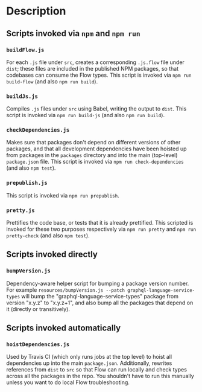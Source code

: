 # Description

## Scripts invoked via `npm` and `npm run`

### `buildFlow.js`

For each `.js` file under `src`, creates a corresponding `.js.flow` file under `dist`; these files are included in the published NPM packages, so that codebases can consume the Flow types. This script is invoked via `npm run build-flow` (and also `npm run build`).

### `buildJs.js`

Compiles `.js` files under `src` using Babel, writing the output to `dist`. This script is invoked via `npm run build-js` (and also `npm run build`).

### `checkDependencies.js`

Makes sure that packages don't depend on different versions of other packages, and that all development dependencies have been hoisted up from packages in the `packages` directory and into the main (top-level) `package.json` file. This script is invoked via `npm run check-dependencies` (and also `npm test`).

### `prepublish.js`

This script is invoked via `npm run prepublish`.

### `pretty.js`

Prettifies the code base, or tests that it is already prettified. This scripted is invoked for these two purposes respectively via `npm run pretty` and `npm run pretty-check` (and also `npm test`).

## Scripts invoked directly

### `bumpVersion.js`

Dependency-aware helper script for bumping a package version number. For example `resources/bumpVersion.js --patch graphql-language-service-types` will bump the "graphql-language-service-types" package from version "x.y.z" to "x.y.z+1", and also bump all the packages that depend on it (directly or transitively).

## Scripts invoked automatically

### `hoistDependencies.js`

Used by Travis CI (which only runs jobs at the top level) to hoist all dependencies up into the main `package.json`. Additionally, rewrites references from `dist` to `src` so that Flow can run locally and check types across all the packages in the repo. You shouldn't have to run this manually unless you want to do local Flow troubleshooting.
